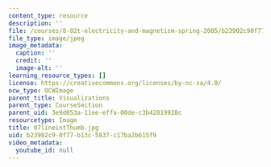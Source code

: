 ```yaml
---
content_type: resource
description: ''
file: /courses/8-02t-electricity-and-magnetism-spring-2005/b23902c90f77b13c5837c17ba2b615f9_07lineintThumb.jpg
file_type: image/jpeg
image_metadata:
  caption: ''
  credit: ''
  image-alt: ''
learning_resource_types: []
license: https://creativecommons.org/licenses/by-nc-sa/4.0/
ocw_type: OCWImage
parent_title: Visualizations
parent_type: CourseSection
parent_uid: 3e9d053a-11ee-effa-00de-c3b42819928c
resourcetype: Image
title: 07lineintThumb.jpg
uid: b23902c9-0f77-b13c-5837-c17ba2b615f9
video_metadata:
  youtube_id: null
---
```

